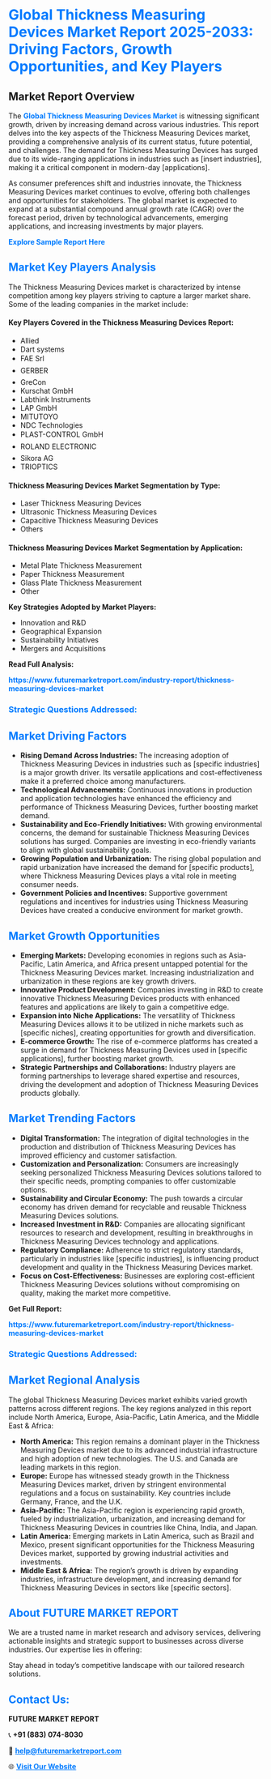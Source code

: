 <h1 style="color: #007BFF;">Global Thickness Measuring Devices Market Report 2025-2033: Driving Factors, Growth Opportunities, and Key Players</h1>

<section id="overview">
<h2>Market Report Overview</h2>
<p>The <a href="https://www.futuremarketreport.com/industry-report/thickness-measuring-devices-market" style="color: #007BFF; text-decoration: none;"><strong>Global Thickness Measuring Devices Market</strong></a> is witnessing significant growth, driven by increasing demand across various industries. This report delves into the key aspects of the Thickness Measuring Devices market, providing a comprehensive analysis of its current status, future potential, and challenges. The demand for Thickness Measuring Devices has surged due to its wide-ranging applications in industries such as [insert industries], making it a critical component in modern-day [applications].</p>
<p>As consumer preferences shift and industries innovate, the Thickness Measuring Devices market continues to evolve, offering both challenges and opportunities for stakeholders. The global market is expected to expand at a substantial compound annual growth rate (CAGR) over the forecast period, driven by technological advancements, emerging applications, and increasing investments by major players.</p>
</section>

<section id="overview">
<p><a href="https://www.futuremarketreport.com/request-sample/reportId=109648" style="color: #007BFF; text-decoration: none;"><strong>Explore Sample Report Here</strong></a></p>
</section>

<section id="key-players">
<h2 style="color: #007BFF;">Market Key Players Analysis</h2>
<p>The Thickness Measuring Devices market is characterized by intense competition among key players striving to capture a larger market share. Some of the leading companies in the market include:</p>
<h4>Key Players Covered in the Thickness Measuring Devices Report:</h4>
<ul><li>Allied</li><li>Dart systems</li><li>FAE Srl</li><li>GERBER </li><li>GreCon</li><li>Kurschat GmbH</li><li>Labthink Instruments</li><li>LAP GmbH</li><li>MITUTOYO</li><li>NDC Technologies</li><li>PLAST-CONTROL GmbH </li><li>ROLAND ELECTRONIC </li><li>Sikora AG</li><li>TRIOPTICS</li></ul>
<h4>Thickness Measuring Devices Market Segmentation by Type:</h4>
<ul><li>Laser Thickness Measuring Devices</li><li>Ultrasonic Thickness Measuring Devices</li><li>Capacitive Thickness Measuring Devices</li><li>Others</li></ul>

<h4>Thickness Measuring Devices Market Segmentation by Application:</h4>
<ul><li>Metal Plate Thickness Measurement</li><li>Paper Thickness Measurement</li><li>Glass Plate Thickness Measurement</li><li>Other</li></ul>
<p><strong>Key Strategies Adopted by Market Players:</strong></p>
<ul>
<li>Innovation and R&D</li>
<li>Geographical Expansion</li>
<li>Sustainability Initiatives</li>
<li>Mergers and Acquisitions</li>
</ul>
</section>

<section>
<p><strong>Read Full Analysis: </strong></p><a href="https://www.futuremarketreport.com/industry-report/thickness-measuring-devices-market" style="color: #007BFF; text-decoration: none;"><strong>https://www.futuremarketreport.com/industry-report/thickness-measuring-devices-market</strong></a>
<h3 style="color: #007BFF;">Strategic Questions Addressed:</h3>
</section>

<section id="driving-factors">
<h2 style="color: #007BFF;">Market Driving Factors</h2>
<ul>
<li><strong>Rising Demand Across Industries:</strong> The increasing adoption of Thickness Measuring Devices in industries such as [specific industries] is a major growth driver. Its versatile applications and cost-effectiveness make it a preferred choice among manufacturers.</li>
<li><strong>Technological Advancements:</strong> Continuous innovations in production and application technologies have enhanced the efficiency and performance of Thickness Measuring Devices, further boosting market demand.</li>
<li><strong>Sustainability and Eco-Friendly Initiatives:</strong> With growing environmental concerns, the demand for sustainable Thickness Measuring Devices solutions has surged. Companies are investing in eco-friendly variants to align with global sustainability goals.</li>
<li><strong>Growing Population and Urbanization:</strong> The rising global population and rapid urbanization have increased the demand for [specific products], where Thickness Measuring Devices plays a vital role in meeting consumer needs.</li>
<li><strong>Government Policies and Incentives:</strong> Supportive government regulations and incentives for industries using Thickness Measuring Devices have created a conducive environment for market growth.</li>
</ul>
</section>

<section id="growth-opportunities">
<h2 style="color: #007BFF;">Market Growth Opportunities</h2>
<ul>
<li><strong>Emerging Markets:</strong> Developing economies in regions such as Asia-Pacific, Latin America, and Africa present untapped potential for the Thickness Measuring Devices market. Increasing industrialization and urbanization in these regions are key growth drivers.</li>
<li><strong>Innovative Product Development:</strong> Companies investing in R&D to create innovative Thickness Measuring Devices products with enhanced features and applications are likely to gain a competitive edge.</li>
<li><strong>Expansion into Niche Applications:</strong> The versatility of Thickness Measuring Devices allows it to be utilized in niche markets such as [specific niches], creating opportunities for growth and diversification.</li>
<li><strong>E-commerce Growth:</strong> The rise of e-commerce platforms has created a surge in demand for Thickness Measuring Devices used in [specific applications], further boosting market growth.</li>
<li><strong>Strategic Partnerships and Collaborations:</strong> Industry players are forming partnerships to leverage shared expertise and resources, driving the development and adoption of Thickness Measuring Devices products globally.</li>
</ul>
</section>

<section id="trending-factors">
<h2 style="color: #007BFF;">Market Trending Factors</h2>
<ul>
<li><strong>Digital Transformation:</strong> The integration of digital technologies in the production and distribution of Thickness Measuring Devices has improved efficiency and customer satisfaction.</li>
<li><strong>Customization and Personalization:</strong> Consumers are increasingly seeking personalized Thickness Measuring Devices solutions tailored to their specific needs, prompting companies to offer customizable options.</li>
<li><strong>Sustainability and Circular Economy:</strong> The push towards a circular economy has driven demand for recyclable and reusable Thickness Measuring Devices solutions.</li>
<li><strong>Increased Investment in R&D:</strong> Companies are allocating significant resources to research and development, resulting in breakthroughs in Thickness Measuring Devices technology and applications.</li>
<li><strong>Regulatory Compliance:</strong> Adherence to strict regulatory standards, particularly in industries like [specific industries], is influencing product development and quality in the Thickness Measuring Devices market.</li>
<li><strong>Focus on Cost-Effectiveness:</strong> Businesses are exploring cost-efficient Thickness Measuring Devices solutions without compromising on quality, making the market more competitive.</li>
</ul>
</section>

<section>
<p><strong>Get Full Report: </strong></p><a href="https://www.futuremarketreport.com/industry-report/thickness-measuring-devices-market" style="color: #007BFF; text-decoration: none;"><strong>https://www.futuremarketreport.com/industry-report/thickness-measuring-devices-market</strong></a>
<h3 style="color: #007BFF;">Strategic Questions Addressed:</h3>
</section>


<section id="regional-analysis">
<h2 style="color: #007BFF;">Market Regional Analysis</h2>
<p>The global Thickness Measuring Devices market exhibits varied growth patterns across different regions. The key regions analyzed in this report include North America, Europe, Asia-Pacific, Latin America, and the Middle East & Africa:</p>
<ul>
<li><strong>North America:</strong> This region remains a dominant player in the Thickness Measuring Devices market due to its advanced industrial infrastructure and high adoption of new technologies. The U.S. and Canada are leading markets in this region.</li>
<li><strong>Europe:</strong> Europe has witnessed steady growth in the Thickness Measuring Devices market, driven by stringent environmental regulations and a focus on sustainability. Key countries include Germany, France, and the U.K.</li>
<li><strong>Asia-Pacific:</strong> The Asia-Pacific region is experiencing rapid growth, fueled by industrialization, urbanization, and increasing demand for Thickness Measuring Devices in countries like China, India, and Japan.</li>
<li><strong>Latin America:</strong> Emerging markets in Latin America, such as Brazil and Mexico, present significant opportunities for the Thickness Measuring Devices market, supported by growing industrial activities and investments.</li>
<li><strong>Middle East & Africa:</strong> The region’s growth is driven by expanding industries, infrastructure development, and increasing demand for Thickness Measuring Devices in sectors like [specific sectors].</li>
</ul>
</section>

<footer>
<h2 style="color: #007BFF;">About FUTURE MARKET REPORT</h2>
<p>We are a trusted name in market research and advisory services, delivering actionable insights and strategic support to businesses across diverse industries. Our expertise lies in offering:</p>

<p>Stay ahead in today’s competitive landscape with our tailored research solutions.</p>

<h2 style="color: #007BFF;">Contact Us:</h2>
<p><strong>FUTURE MARKET REPORT</strong></p>
<p>📞 <strong>+91 (883) 074-8030</strong></p>
<p>📧 <strong><a href="mailto:help@futuremarketreport.com" style="color: #007BFF;">help@futuremarketreport.com</a></strong></p>
<p>🌐 <strong><a href="https://www.futuremarketreport.com/" style="color: #007BFF;">Visit Our Website</a></strong></p>
</footer>